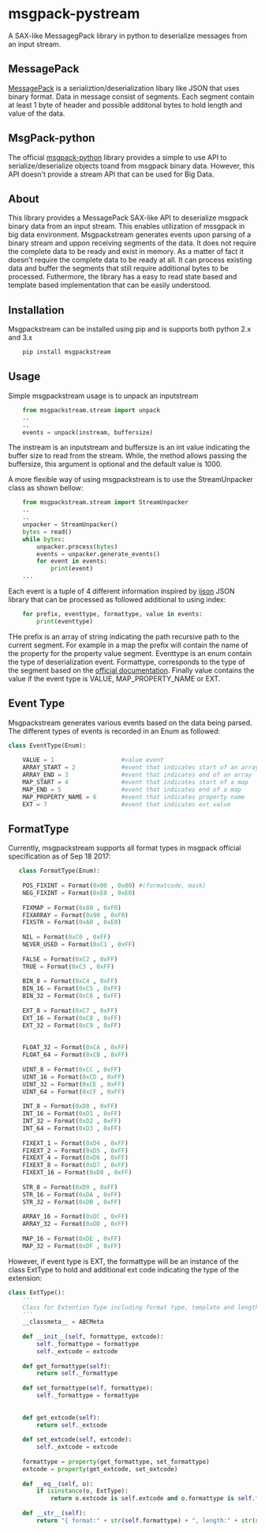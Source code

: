 # msgpack-pystream
A SAX-like MessagegPack library in python to deserialize messages from an input stream.

## MessagePack
[MessagePack](http://msgpack.org) is a serializtion/deserialization libary like JSON that uses binary format. Data in message consist of segments. Each segment contain at least 1 byte of header and possible additonal bytes to hold length and value of the data.


## MsgPack-python
The official [msgpack-python](https://github.com/msgpack/msgpack-python) library provides a simple to use API to serialize/deserialize objects toand from msgpack binary data. However, this API doesn't provide a stream API that can be used for Big Data. 

## About
This library provides a MessagePack SAX-like API to deserialize msgpack binary data from an input stream. This enables utilization of mssgpack in big data environment. Msgpackstream generates events upon parsing of a binary stream and uppon receiving segments of the data. It does not require the complete data to be ready and exist in memory. As a matter of fact it doesn't require the complete data to be ready at all. It can process existing data and buffer the segments that still require additional bytes to be processed. Futhermore, the library has a easy to read state based and template based implementation that can be easily understood.


## Installation
Msgpackstream can be installed using pip and is supports both python 2.x and 3.x
```bash
    pip install msgpackstream
```

## Usage

Simple msgpackstream usage is to unpack an inputstream

```python
    from msgpackstream.stream import unpack
    ..
    ..
    events = unpack(instream, buffersize)
```
The instream is an inputstream and buffersize is an int value indicating the buffer size to read from the stream. While, the method allows passing the buffersize, this argument is optional and the default value is 1000.

A more flexible way of using msgpackstream is to use the StreamUnpacker class as shown bellow:

```python
    from msgpackstream.stream import StreamUnpacker
    ..
    ..
    unpacker = StreamUnpacker()
    bytes = read()
    while bytes:
        unpacker.process(bytes)
        events = unpacker.generate_events()
        for event in events:
            print(event)                               
    ...
```

Each event is a tuple of 4 different information inspired by [ijson](https://github.com/isagalaev/ijson) JSON library that can be processed as followed additional to using index:

```python
    for prefix, eventtype, formattype, value in events:
        print(eventtype)
```

THe prefix is an array of string indicating the path recursive path to the current segment. For example in a map the prefix will contain the name of the property for the property value segment. Eventtype is an enum contain the type of deserialization event. Formattype, corresponds to the type of  the segment based on the [official documentation](https://github.com/msgpack/msgpack/blob/master/spec.md). Finally value contains the value if the event type is VALUE, MAP_PROPERTY_NAME or EXT. 

## Event Type
Msgpackstream generates various events based on the data being parsed. The different types of events is recorded in an Enum as followed:

```python
class EventType(Enum):
    
    VALUE = 1                   #value event
    ARRAY_START = 2             #event that indicates start of an array
    ARRAY_END = 3               #event that indicates end of an array
    MAP_START = 4               #event that indicates start of a map
    MAP_END = 5                 #event that indicates end of a map
    MAP_PROPERTY_NAME = 6       #event that indicates property name
    EXT = 7                     #event that indicates ext value
```

## FormatType
Currently, msgpackstream supports all format types in msgpack official specification as of Sep 18 2017:

```python
   class FormatType(Enum):
    
    POS_FIXINT = Format(0x00 , 0x80) #(formatcode, mask)
    NEG_FIXINT = Format(0xE0 , 0xE0)
    
    FIXMAP = Format(0x80 , 0xF0)
    FIXARRAY = Format(0x90 , 0xF0)
    FIXSTR = Format(0xA0 , 0xE0)
    
    NIL = Format(0xC0 , 0xFF)
    NEVER_USED = Format(0xC1 , 0xFF)
    
    FALSE = Format(0xC2 , 0xFF)
    TRUE = Format(0xC3 , 0xFF)
    
    BIN_8 = Format(0xC4 , 0xFF)
    BIN_16 = Format(0xC5 , 0xFF)
    BIN_32 = Format(0xC6 , 0xFF)
    
    EXT_8 = Format(0xC7 , 0xFF)
    EXT_16 = Format(0xC8 , 0xFF)
    EXT_32 = Format(0xC9 , 0xFF)
    
    
    FLOAT_32 = Format(0xCA , 0xFF)
    FLOAT_64 = Format(0xCB , 0xFF)
    
    UINT_8 = Format(0xCC , 0xFF)
    UINT_16 = Format(0xCD , 0xFF)
    UINT_32 = Format(0xCE , 0xFF)
    UINT_64 = Format(0xCF , 0xFF)
    
    INT_8 = Format(0xD0 , 0xFF)
    INT_16 = Format(0xD1 , 0xFF)
    INT_32 = Format(0xD2 , 0xFF)
    INT_64 = Format(0xD3 , 0xFF)
    
    FIXEXT_1 = Format(0xD4 , 0xFF)
    FIXEXT_2 = Format(0xD5 , 0xFF)
    FIXEXT_4 = Format(0xD6 , 0xFF)
    FIXEXT_8 = Format(0xD7 , 0xFF)
    FIXEXT_16 = Format(0xD8 , 0xFF)
    
    STR_8 = Format(0xD9 , 0xFF)
    STR_16 = Format(0xDA , 0xFF)
    STR_32 = Format(0xDB , 0xFF)
    
    ARRAY_16 = Format(0xDC , 0xFF)
    ARRAY_32 = Format(0xDD , 0xFF)
    
    MAP_16 = Format(0xDE , 0xFF)
    MAP_32 = Format(0xDF , 0xFF)
```


However, if event type is EXT, the formattype will be an instance of the class ExtType to hold and additional ext code indicating the type of the extension:

```python
class ExtType():
    '''
    Class for Extention Type including format type, template and length in the header
    '''
    __classmeta__ = ABCMeta
    
    def __init__(self, formattype, extcode):
        self._formattype = formattype
        self._extcode = extcode
        
    def get_formattype(self):
        return self._formattype
    
    def set_formattype(self, formattype):
        self._formattype = formattype
        
        
    def get_extcode(self):
        return self._extcode
    
    def set_extcode(self, extcode):
        self._extcode = extcode
    
    formattype = property(get_formattype, set_formattype)
    extcode = property(get_extcode, set_extcode)
    
    def __eq__(self, o):
        if isinstance(o, ExtType):
            return o.extcode is self.extcode and o.formattype is self.formattype
    
    def __str__(self):
        return "{ format:" + str(self.formattype) + ", length:" + str(self._length) + ", extcode:" + str(self._extcode) + "}";
```
